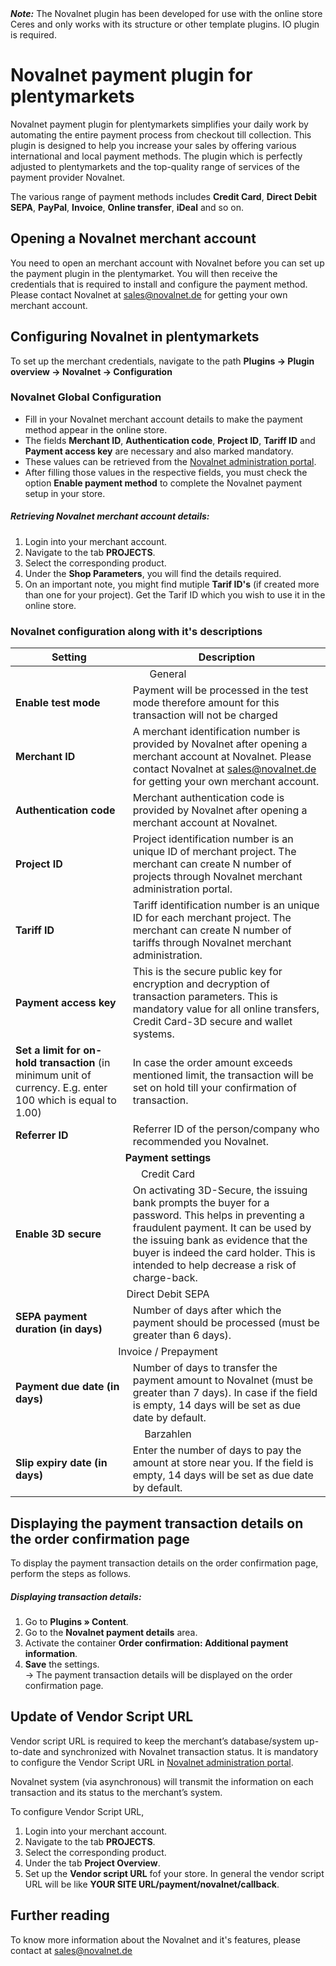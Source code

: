 <div class="alert alert-warning" role="alert">
   <strong><i>Note:</i></strong> The Novalnet plugin has been developed for use with the online store Ceres and only works with its structure or other template plugins. IO plugin is required.
</div>

# Novalnet payment plugin for plentymarkets

Novalnet payment plugin for plentymarkets simplifies your daily work by automating the entire payment process from checkout till collection. This plugin is designed to help you increase your sales by offering various international and local payment methods. The plugin which is perfectly adjusted to plentymarkets and the top-quality range of services of the payment provider Novalnet.

The various range of payment methods includes **Credit Card**, **Direct Debit SEPA**, **PayPal**, **Invoice**, **Online transfer**, **iDeal** and so on.

## Opening a Novalnet merchant account

You need to open an merchant account with Novalnet before you can set up the payment plugin in the plentymarket. You will then receive the credentials that is required to install and configure the payment method. Please contact Novalnet at [sales@novalnet.de](mailto:sales@novalnet.de) for getting your own merchant account.

## Configuring Novalnet in plentymarkets

To set up the merchant credentials, navigate to the path **Plugins -> Plugin overview -> Novalnet -> Configuration**

### Novalnet Global Configuration

- Fill in your Novalnet merchant account details to make the payment method appear in the online store.
- The fields **Merchant ID**, **Authentication code**, **Project ID**, **Tariff ID** and **Payment access key** are necessary and also marked mandatory.
- These values can be retrieved from the [Novalnet administration portal](https://admin.novalnet.de/).
- After filling those values in the respective fields, you must check the option **Enable payment method** to complete the Novalnet payment setup in your store.

##### Retrieving Novalnet merchant account details:

1. Login into your merchant account.
2. Navigate to the tab **PROJECTS**.
3. Select the corresponding product.
4. Under the **Shop Parameters**, you will find the details required.
5. On an important note, you might find mutiple **Tarif ID's** (if created more than one for your project). Get the Tarif ID which you wish to use it in the online store.

### Novalnet configuration along with it's descriptions

<table>
    <thead>
        <th>
            Setting
        </th>
        <th>
            Description
        </th>
    </thead>
    <tbody>
        <tr>
        <td class="th" align=CENTER colspan="2">General</td>
        </tr>
        <tr>
            <td>
                <b>Enable test mode</b>
            </td>
            <td>Payment will be processed in the test mode therefore amount for this transaction will not be charged</td>
        </tr>
        <tr>
            <td>
                <b>Merchant ID</b>
            </td>
            <td>A merchant identification number is provided by Novalnet after opening a merchant account at Novalnet. Please contact Novalnet at <a href="mailto:sales@novalnet.de">sales@novalnet.de</a> for getting your own merchant account.</td>
        </tr>
        <tr>
            <td>
                <b>Authentication code</b>
            </td>
            <td>Merchant authentication code is provided by Novalnet after opening a merchant account at Novalnet.</td>
        </tr>
        <tr>
            <td>
                <b>Project ID</b>
            </td>
            <td>Project identification number is an unique ID of merchant project. The merchant can create N number of projects through Novalnet merchant administration portal.</td>
        </tr>
        <tr>
            <td>
                <b>Tariff ID</b>
            </td>
            <td>Tariff identification number is an unique ID for each merchant project. The merchant can create N number of tariffs through Novalnet merchant administration.</td>
        </tr>
        <tr>
            <td>
                <b>Payment access key</b>
            </td>
            <td>This is the secure public key for encryption and decryption of transaction parameters. This is mandatory value for all online transfers, Credit Card-3D secure and wallet systems. </td>
        </tr>
        <tr>
            <td>
                <b>Set a limit for on-hold transaction</b> (in minimum unit of currency. E.g. enter 100 which is equal to 1.00)
            </td>
            <td>In case the order amount exceeds mentioned limit, the transaction will be set on hold till your confirmation of transaction.</td>
        </tr>
        <tr>
            <td>
                <b>Referrer ID</b>
            </td>
            <td>
                Referrer ID of the person/company who recommended you Novalnet.
            </td>
        </tr>
        <tr>
        <td class="th" align=CENTER colspan="2"><b>Payment settings</b></td>
        </tr>
        <tr>
        <td class="th" align=CENTER colspan="2">Credit Card</td>
        </tr>
        <tr>
            <td>
                <b>Enable 3D secure</b>
            </td>
            <td>On activating 3D-Secure, the issuing bank prompts the buyer for a password. This helps in preventing a fraudulent payment. It can be used by the issuing bank as evidence that the buyer is indeed the card holder. This is intended to help decrease a risk of charge-back.</td>
        </tr>
        <tr>
        <td class="th" align=CENTER colspan="2">Direct Debit SEPA</td>
        </tr>
        <tr>
            <td>
                <b>SEPA payment duration (in days)</b>
            </td>
            <td>Number of days after which the payment should be processed (must be greater than 6 days).</td>
        </tr>
        <td class="th" align=CENTER colspan="2">Invoice / Prepayment</td>
        <tr>
            <td>
                <b>Payment due date (in days)</b>
            </td>
            <td>Number of days to transfer the payment amount to Novalnet (must be greater than 7 days). In case if the field is empty, 14 days will be set as due date by default.</td>
        </tr>
        <td class="th" align=CENTER colspan="2">Barzahlen</td>
        <tr>
            <td>
                <b>Slip expiry date (in days)</b>
            </td>
            <td>Enter the number of days to pay the amount at store near you. If the field is empty, 14 days will be set as due date by default.</td>
        </tr>
    </tbody>
</table>

## Displaying the payment transaction details on the order confirmation page

To display the payment transaction details on the order confirmation page, perform the steps as follows.

##### Displaying transaction details:

1. Go to **Plugins » Content**.
3. Go to the **Novalnet payment details** area.
4. Activate the container **Order confirmation: Additional payment information**.
5. **Save** the settings.<br />→ The payment transaction details will be displayed on the order confirmation page.

## Update of Vendor Script URL

Vendor script URL is required to keep the merchant’s database/system up-to-date and synchronized with Novalnet transaction status. It is mandatory to configure the Vendor Script URL in [Novalnet administration portal](https://admin.novalnet.de/).

Novalnet system (via asynchronous) will transmit the information on each transaction and its status to the merchant’s system.

To configure Vendor Script URL,

1. Login into your merchant account.
2. Navigate to the tab **PROJECTS**.
3. Select the corresponding product.
4. Under the tab **Project Overview**.
5. Set up the **Vendor script URL** fof your store. In general the vendor script URL will be like **YOUR SITE URL/payment/novalnet/callback**.

## Further reading

To know more information about the Novalnet and it's features, please contact at  [sales@novalnet.de](mailto:sales@novalnet.de)

